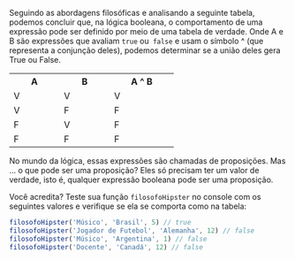 Seguindo as abordagens filosóficas e analisando a seguinte tabela, podemos concluir que, na lógica booleana, o comportamento de uma expressão pode ser definido por meio de uma tabela de verdade. Onde A e B são expressões que avaliam `true` ou` false` e usam o símbolo ^ (que representa a conjunção deles), podemos determinar se a união deles gera True ou False.


<table class="table table-striped table-bordered table-condensed text-center">
  <tr>
    <th class ="text-center" style="width: 75px">A</th>
    <th class ="text-center" style="width: 75px">B</th>
    <th class ="text-center" style="width: 100px">A ^ B</th>
  </tr>
  <tr>
    <td>V</td>
    <td>V</td>
    <td>V</td>
  </tr>
  <tr>
    <td>V</td>
    <td>F</td>
    <td>F</td>
  </tr>
  <tr>
    <td>F</td>
    <td>V</td>
    <td>F</td>
  </tr>
  <tr>
    <td>F</td>
    <td>F</td>
    <td>F</td>
  </tr>
</table>

No mundo da lógica, essas expressões são chamadas de proposições. Mas ... o que pode ser uma proposição?
Eles só precisam ter um valor de verdade, isto é, qualquer expressão booleana pode ser uma proposição.

Você acredita? Teste sua função `filosofoHipster` no console com os seguintes valores e verifique se ela se comporta como na tabela:

```javascript
filosofoHipster('Músico', 'Brasil', 5) // true
filosofoHipster('Jogador de Futebol', 'Alemanha', 12) // false
filosofoHipster('Músico', 'Argentina', 1) // false
filosofoHipster('Docente', 'Canadá', 12) // false
```